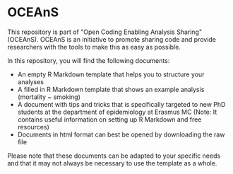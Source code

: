 # OCEAnS
This repository is part of "Open Coding Enabling Analysis Sharing" (OCEAnS). OCEAnS is an initiative to promote sharing code and provide researchers with the tools to make this as easy as possible.

In this repository, you will find the following documents:

- An empty R Markdown template that helps you to structure your analyses
- A filled in R Markdown template that shows an example analysis (mortality ~ smoking)
- A document with tips and tricks that is specifically targeted to new PhD students at the department of epidemiology at Erasmus MC (Note: It contains useful information on setting up R Markdown and free resources)
- Documents in html format can best be opened by downloading the raw file

Please note that these documents can be adapted to your specific needs and that it may not always be necessary to use the template as a whole.
